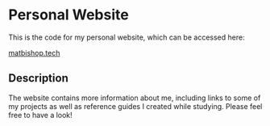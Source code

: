 # Personal Website

This is the code for my personal website, which can be accessed here:  

[matbishop.tech](matbishop.tech)

## Description

The website contains more information about me, including links to some of my projects as well as reference guides I created while studying. Please feel free to have a look!